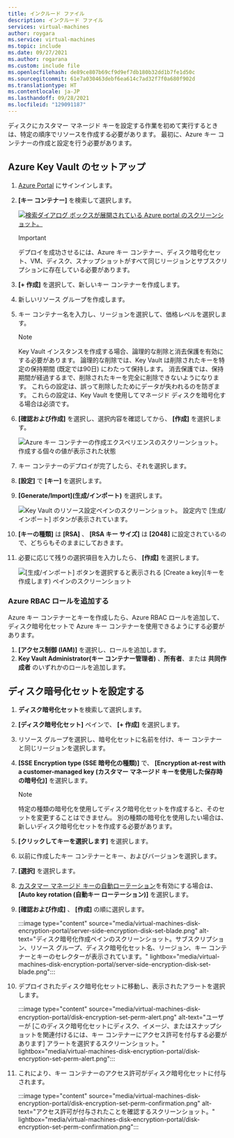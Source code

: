 ```yaml
---
title: インクルード ファイル
description: インクルード ファイル
services: virtual-machines
author: roygara
ms.service: virtual-machines
ms.topic: include
ms.date: 09/27/2021
ms.author: rogarana
ms.custom: include file
ms.openlocfilehash: de89ce807b69cf9d9ef7db180b32dd1b7fe1d50c
ms.sourcegitcommit: 61e7a030463debf6ea614c7ad32f7f0a680f902d
ms.translationtype: HT
ms.contentlocale: ja-JP
ms.lasthandoff: 09/28/2021
ms.locfileid: "129091187"
---
```

ディスクにカスタマー マネージド キーを設定する作業を初めて実行するときは、特定の順序でリソースを作成する必要があります。 最初に、Azure キー コンテナーの作成と設定を行う必要があります。

## <a name="set-up-your-azure-key-vault"></a>Azure Key Vault のセットアップ

1. <bpt id="p1">[</bpt>Azure Portal<ept id="p1">](https://aka.ms/diskencryptionupdates)</ept> にサインインします。
1. <bpt id="p1">**</bpt>[キー コンテナー]<ept id="p1">**</ept> を検索して選択します。

    <bpt id="p1">[</bpt><ph id="ph1">![</ph>検索ダイアログ ボックスが展開されている Azure portal のスクリーンショット。<ept id="p1">](./media/virtual-machines-disk-encryption-portal/server-side-encryption-key-vault-portal-search.png)](./media/virtual-machines-disk-encryption-portal/sever-side-encryption-key-vault-portal-search-expanded.png#lightbox)</ept>

    > [!IMPORTANT]
    > デプロイを成功させるには、Azure キー コンテナー、ディスク暗号化セット、VM、ディスク、スナップショットがすべて同じリージョンとサブスクリプションに存在している必要があります。

1. <bpt id="p1">**</bpt>[+ 作成]<ept id="p1">**</ept> を選択して、新しいキー コンテナーを作成します。
1. 新しいリソース グループを作成します。
1. キー コンテナー名を入力し、リージョンを選択して、価格レベルを選択します。

    > [!NOTE]
    > Key Vault インスタンスを作成する場合、論理的な削除と消去保護を有効にする必要があります。 論理的な削除では、Key Vault は削除されたキーを特定の保持期間 (既定では90日) にわたって保持します。 消去保護では、保持期間が経過するまで、削除されたキーを完全に削除できないようになります。 これらの設定は、誤って削除したためにデータが失われるのを防ぎます。 これらの設定は、Key Vault を使用してマネージド ディスクを暗号化する場合は必須です。

1. <bpt id="p1">**</bpt>[確認および作成]<ept id="p1">**</ept> を選択し、選択内容を確認してから、 <bpt id="p2">**</bpt>[作成]<ept id="p2">**</ept> を選択します。

    ![Azure キー コンテナーの作成エクスペリエンスのスクリーンショット。 作成する個々の値が表示された状態](./media/virtual-machines-disk-encryption-portal/server-side-encryption-create-a-key-vault.png)

1. キー コンテナーのデプロイが完了したら、それを選択します。
1. <bpt id="p1">**</bpt>[設定]<ept id="p1">**</ept> で <bpt id="p2">**</bpt>[キー]<ept id="p2">**</ept> を選択します。
1. <bpt id="p1">**</bpt>[Generate/Import]\(生成/インポート\)<ept id="p1">**</ept> を選択します。

    ![Key Vault のリソース設定ペインのスクリーンショット。 設定内で [生成/インポート] ボタンが表示されています。](./media/virtual-machines-disk-encryption-portal/sever-side-encryption-key-vault-generate-settings.png)

1. <bpt id="p1">**</bpt>[キーの種類]<ept id="p1">**</ept> は <bpt id="p2">**</bpt>[RSA]<ept id="p2">**</ept> 、 <bpt id="p3">**</bpt>[RSA キー サイズ]<ept id="p3">**</ept> は <bpt id="p4">**</bpt>[2048]<ept id="p4">**</ept> に設定されているので、どちらもそのままにしておきます。
1. 必要に応じて残りの選択項目を入力したら、 <bpt id="p1">**</bpt>[作成]<ept id="p1">**</ept> を選択します。

    ![[生成/インポート] ボタンを選択すると表示される [Create a key]\(キーを作成します\) ペインのスクリーンショット](./media/virtual-machines-disk-encryption-portal/server-side-encryption-create-a-key-generate.png)

### <a name="add-an-azure-rbac-role"></a>Azure RBAC ロールを追加する

Azure キー コンテナーとキーを作成したら、Azure RBAC ロールを追加して、ディスク暗号化セットで Azure キー コンテナーを使用できるようにする必要があります。

1. <bpt id="p1">**</bpt>[アクセス制御 (IAM)]<ept id="p1">**</ept> を選択し、ロールを追加します。
1. <bpt id="p1">**</bpt>Key Vault Administrator\(キー コンテナー管理者\)<ept id="p1">**</ept> 、<bpt id="p2">**</bpt>所有者<ept id="p2">**</ept>、または <bpt id="p3">**</bpt>共同作成者<ept id="p3">**</ept> のいずれかのロールを追加します。

## <a name="set-up-your-disk-encryption-set"></a>ディスク暗号化セットを設定する

1. <bpt id="p1">**</bpt>ディスク暗号化セット<ept id="p1">**</ept>を検索して選択します。
1. <bpt id="p1">**</bpt>[ディスク暗号化セット]<ept id="p1">**</ept> ペインで、 <bpt id="p2">**</bpt>[+ 作成]<ept id="p2">**</ept> を選択します。
1. リソース グループを選択し、暗号化セットに名前を付け、キー コンテナーと同じリージョンを選択します。
1. <bpt id="p1">**</bpt>[SSE Encryption type (SSE 暗号化の種類)]<ept id="p1">**</ept> で、 <bpt id="p2">**</bpt>[Encryption at-rest with a customer-managed key (カスタマー マネージド キーを使用した保存時の暗号化)]<ept id="p2">**</ept> を選択します。

    > [!NOTE]
    > 特定の種類の暗号化を使用してディスク暗号化セットを作成すると、そのセットを変更することはできません。 別の種類の暗号化を使用したい場合は、新しいディスク暗号化セットを作成する必要があります。

1. <bpt id="p1">**</bpt>[クリックしてキーを選択します]<ept id="p1">**</ept> を選択します。
1. 以前に作成したキー コンテナーとキー、およびバージョンを選択します。
1. <bpt id="p1">**</bpt>[選択]<ept id="p1">**</ept> を選択します。
1. <bpt id="p1">[</bpt>カスタマー マネージド キーの自動ローテーション<ept id="p1">](../articles/virtual-machines/disk-encryption.md#automatic-key-rotation-of-customer-managed-keys)</ept>を有効にする場合は、 <bpt id="p2">**</bpt>[Auto key rotation (自動キー ローテーション)]<ept id="p2">**</ept> を選択します。
1. <bpt id="p1">**</bpt>[確認および作成]<ept id="p1">**</ept> 、 <bpt id="p2">**</bpt>[作成]<ept id="p2">**</ept> の順に選択します。

    <bpt id="p1">:::image type="content" source="media/virtual-machines-disk-encryption-portal/server-side-encryption-disk-set-blade.png" alt-text="</bpt>ディスク暗号化作成ペインのスクリーンショット。サブスクリプション、リソース グループ、ディスク暗号化セット名、リージョン、キー コンテナーとキーのセレクターが表示されています。<ept id=&quot;p1&quot;>" lightbox="media/virtual-machines-disk-encryption-portal/server-side-encryption-disk-set-blade.png":::</ept>

1. デプロイされたディスク暗号化セットに移動し、表示されたアラートを選択します。

    :::image type="content" source="media/virtual-machines-disk-encryption-portal/disk-encryption-set-perm-alert.png" alt-text="ユーザーが [このディスク暗号化セットにディスク、イメージ、またはスナップショットを関連付けるには、キー コンテナーにアクセス許可を付与する必要があります] アラートを選択するスクリーンショット。" lightbox="media/virtual-machines-disk-encryption-portal/disk-encryption-set-perm-alert.png":::

1. これにより、キー コンテナーのアクセス許可がディスク暗号化セットに付与されます。

    :::image type="content" source="media/virtual-machines-disk-encryption-portal/disk-encryption-set-perm-confirmation.png" alt-text="アクセス許可が付与されたことを確認するスクリーンショット。" lightbox="media/virtual-machines-disk-encryption-portal/disk-encryption-set-perm-confirmation.png":::